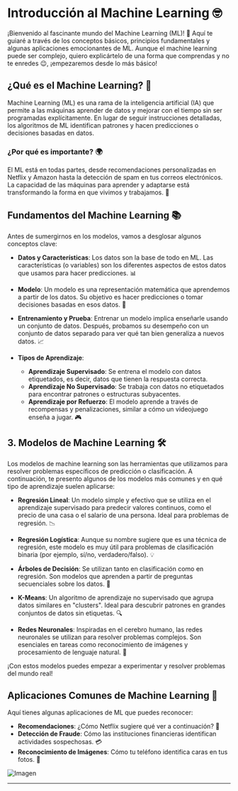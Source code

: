 # Introducción al Machine Learning 🤓

¡Bienvenido al fascinante mundo del Machine Learning (ML)! 🎉 Aquí te guiaré a través de los conceptos básicos, principios fundamentales y algunas aplicaciones emocionantes de ML. Aunque el machine learning puede ser complejo, quiero explicártelo de una forma que comprendas y no te enredes 😉, ¡empezaremos desde lo más básico!

## ¿Qué es el Machine Learning? 🤔

Machine Learning (ML) es una rama de la inteligencia artificial (IA) que permite a las máquinas aprender de datos y mejorar con el tiempo sin ser programadas explícitamente. En lugar de seguir instrucciones detalladas, los algoritmos de ML identifican patrones y hacen predicciones o decisiones basadas en datos.

### ¿Por qué es importante? 🌍

El ML está en todas partes, desde recomendaciones personalizadas en Netflix y Amazon hasta la detección de spam en tus correos electrónicos. La capacidad de las máquinas para aprender y adaptarse está transformando la forma en que vivimos y trabajamos. 🚀

## Fundamentos del Machine Learning 📚

Antes de sumergirnos en los modelos, vamos a desglosar algunos conceptos clave:

- **Datos y Características**: Los datos son la base de todo en ML. Las características (o variables) son los diferentes aspectos de estos datos que usamos para hacer predicciones. 📊
  
- **Modelo**: Un modelo es una representación matemática que aprendemos a partir de los datos. Su objetivo es hacer predicciones o tomar decisiones basadas en esos datos. 🧠

- **Entrenamiento y Prueba**: Entrenar un modelo implica enseñarle usando un conjunto de datos. Después, probamos su desempeño con un conjunto de datos separado para ver qué tan bien generaliza a nuevos datos. 📈

- **Tipos de Aprendizaje**:
  - **Aprendizaje Supervisado**: Se entrena el modelo con datos etiquetados, es decir, datos que tienen la respuesta correcta.
  - **Aprendizaje No Supervisado**: Se trabaja con datos no etiquetados para encontrar patrones o estructuras subyacentes.
  - **Aprendizaje por Refuerzo**: El modelo aprende a través de recompensas y penalizaciones, similar a cómo un videojuego enseña a jugar. 🎮

## 3. Modelos de Machine Learning 🛠️

Los modelos de machine learning son las herramientas que utilizamos para resolver problemas específicos de predicción o clasificación. A continuación, te presento algunos de los modelos más comunes y en qué tipo de aprendizaje suelen aplicarse:

- **Regresión Lineal**: Un modelo simple y efectivo que se utiliza en el aprendizaje supervisado para predecir valores continuos, como el precio de una casa o el salario de una persona. Ideal para problemas de regresión. 📉
  
- **Regresión Logística**: Aunque su nombre sugiere que es una técnica de regresión, este modelo es muy útil para problemas de clasificación binaria (por ejemplo, sí/no, verdadero/falso). 💡

- **Árboles de Decisión**: Se utilizan tanto en clasificación como en regresión. Son modelos que aprenden a partir de preguntas secuenciales sobre los datos. 🌳

- **K-Means**: Un algoritmo de aprendizaje no supervisado que agrupa datos similares en "clusters". Ideal para descubrir patrones en grandes conjuntos de datos sin etiquetas. 🔍

- **Redes Neuronales**: Inspiradas en el cerebro humano, las redes neuronales se utilizan para resolver problemas complejos. Son esenciales en tareas como reconocimiento de imágenes y procesamiento de lenguaje natural. 🧠

¡Con estos modelos puedes empezar a experimentar y resolver problemas del mundo real!

## Aplicaciones Comunes de Machine Learning 🌟

Aquí tienes algunas aplicaciones de ML que puedes reconocer:
- **Recomendaciones**: ¿Cómo Netflix sugiere qué ver a continuación? 🎥
- **Detección de Fraude**: Cómo las instituciones financieras identifican actividades sospechosas. 💳
- **Reconocimiento de Imágenes**: Cómo tu teléfono identifica caras en tus fotos. 📸


![Imagen](https://www.researchgate.net/profile/Happiness-Dike-2/publication/330472376/figure/fig5/AS:1050124423798789@1627380581982/Machine-learning-algorithms-and-common-applications.jpg)

---

